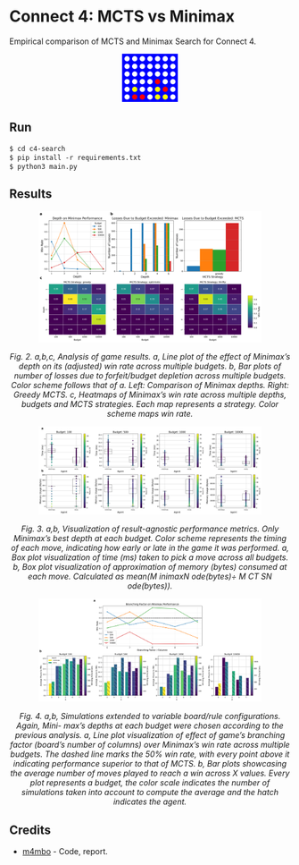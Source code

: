 # Connect 4: MCTS vs Minimax

Empirical comparison of MCTS and Minimax Search for Connect 4.

<div align="center">
  <img src="figs/feat_3a.png" width="100"/>
</div>

## Run

```
$ cd c4-search
$ pip install -r requirements.txt
$ python3 main.py
```

## Results

<div align="center">
  <img src="figs/fig_1.png" width="400"/>
  <p><em>Fig. 2. a,b,c, Analysis of game results. a, Line plot of the effect of Minimax’s depth on its (adjusted) win rate across multiple budgets. b, Bar plots of number of losses due to forfeit/budget depletion across multiple budgets. Color scheme follows that of a. Left: Comparison of Minimax depths. Right: Greedy MCTS. c, Heatmaps of Minimax’s win rate across multiple depths, budgets and MCTS strategies. Each map represents a strategy. Color scheme maps win rate.</em></p>
</div>

<div align="center">
  <img src="figs/fig_2.png" width="400"/>
  <p><em>Fig. 3. a,b, Visualization of result-agnostic performance metrics. Only Minimax’s best depth at each budget. Color scheme represents the timing of each move, indicating how early or late in the game it was performed. a, Box plot visualization of time (ms) taken to pick a move across all budgets. b, Box plot visualization of approximation of memory (bytes) consumed at each move. Calculated as mean(M inimaxN ode(bytes)÷ M CT SN ode(bytes)).</em></p>
</div>

<div align="center">
  <img src="figs/fig_4.png" width="400"/>
  <p><em>Fig. 4. a,b, Simulations extended to variable board/rule configurations. Again, Mini- max’s depths at each budget were chosen according to the previous analysis. a, Line plot visualization of effect of game’s branching factor (board’s number of columns) over Minimax’s win rate across multiple budgets. The dashed line marks the 50% win rate, with every point above it indicating performance superior to that of MCTS. b, Bar plots showcasing the average number of moves played to reach a win across X values. Every plot represents a budget, the color scale indicates the number of simulations taken into account to compute the average and the hatch indicates the agent.</em></p>
</div>

## Credits

* [m4mbo](https://github.com/m4mbo) - Code, report.


